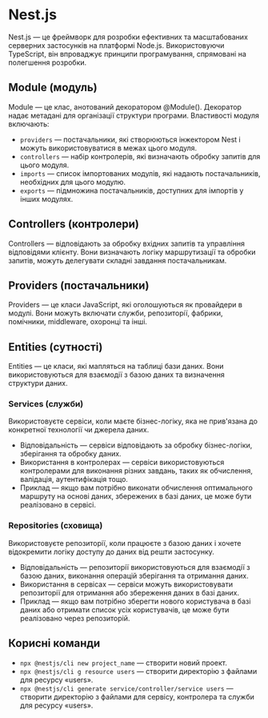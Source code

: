 # Nest.js

Nest.js — це фреймворк для розробки ефективних та масштабованих серверних застосунків на платформі Node.js. Використовуючи TypeScript, він впроваджує принципи програмування, спрямовані на полегшення розробки.

## Module (модуль)

Module — це клас, анотований декоратором @Module(). Декоратор надає метадані для організації структури програми. Властивості модуля включають:

- `providers` — постачальники, які створюються інжектором Nest і можуть використовуватися в межах цього модуля.
- `controllers` — набір контролерів, які визначають обробку запитів для цього модуля.
- `imports` — список імпортованих модулів, які надають постачальників, необхідних для цього модулю.
- `exports` — підмножина постачальників, доступних для імпортів у інших модулях.

## Controllers (контролери)

Controllers — відповідають за обробку вхідних запитів та управління відповідями клієнту. Вони визначають логіку маршрутизації та обробки запитів, можуть делегувати складні завдання постачальникам.

## Providers (постачальники)

Providers — це класи JavaScript, які оголошуються як провайдери в модулі. Вони можуть включати служби, репозиторії, фабрики, помічники, middleware, охоронці та інші.

## Entities (сутності)

Entities — це класи, які мапляться на таблиці бази даних. Вони використовуються для взаємодії з базою даних та визначення структури даних.

### Services (служби)

Використовуєте сервіси, коли маєте бізнес-логіку, яка не прив'язана до конкретної технології чи джерела даних.

- Відповідальність — сервіси відповідають за обробку бізнес-логіки, зберігання та обробку даних.
- Використання в контролерах — сервіси використовуються контролерами для виконання різних завдань, таких як обчислення, валідація, аутентифікація тощо.
- Приклад — якщо вам потрібно виконати обчислення оптимального маршруту на основі даних, збережених в базі даних, це може бути реалізовано в сервісі.

### Repositories (сховища)

Використовуєте репозиторії, коли працюєте з базою даних і хочете відокремити логіку доступу до даних від решти застосунку.

- Відповідальність — репозиторії використовуються для взаємодії з базою даних, виконання операцій зберігання та отримання даних.
- Використання в сервісах — сервіси можуть використовувати репозиторії для отримання або збереження даних в базі даних.
- Приклад — якщо вам потрібно зберегти нового користувача в базі даних або отримати список усіх користувачів, це може бути реалізовано через репозиторій.

## Корисні команди

- `npx @nestjs/cli new project_name` — створити новий проект.
- `npx @nestjs/cli g resource users` — створити директорію з файлами для ресурсу «users».
- `npx @nestjs/cli generate service/controller/service users` — створити директорію з файлами для сервісу, контролера та служби для ресурсу «users».
